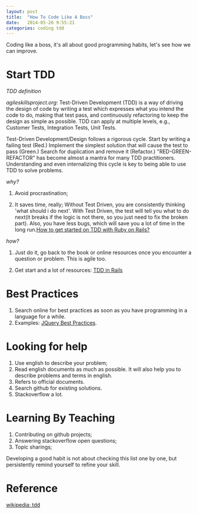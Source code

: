 ```yaml
---
layout: post
title:  "How To Code Like A Boss"
date:   2014-05-26 9:55:21
categories: coding tdd
---
```


Coding like a boss, it's all about good programming habits, let's see how we can improve. 

Start TDD
=========

*TDD definition*

*agileskillsproject.org*: Test-Driven Development (TDD) is a way of driving the design of code by
writing a test which expresses what you intend the code to do, making that
test pass, and continuously refactoring to keep the design as simple as
possible. TDD can apply at multiple levels, e.g., Customer Tests, Integration
Tests, Unit Tests.

Test-Driven Development/Design follows a rigorous cycle. Start by writing a
failing test (Red.) Implement the simplest solution that will cause the test
to pass (Green.) Search for duplication and remove it (Refactor.)
"RED-GREEN-REFACTOR" has become almost a mantra for many TDD practitioners.
Understanding and even internalizing this cycle is key to being able to use
TDD to solve problems.

*why?*

1. Avoid procrastination;

2. It saves time, really; Without Test Driven, you are consistently thinking 'what should i do next'. With Test Driven, the test will tell you what to do next(it breaks if the logic is not there, so you just need to fix the broken part). Also, you have less bugs, which will save you a lot of time in the long run.[How to get started on TDD with Ruby on Rails?](http://stackoverflow.com/questions/1386562/how-to-get-started-on-tdd-with-ruby-on-rails)

*how?*

1. Just do it, go back to the book or online resources once you encounter a question or problem. This is agile too.

2. Get start and a lot of resources: [TDD in Rails](http://edapx.com/2013/01/12/tdd-in-rails/)

Best Practices
==============
1. Search online for best practices as soon as you have programming in a language
   for a while.
2. Examples: [JQuery Best Practices](http://gregfranko.com/jquery-best-practices/#/).

Looking for help
================
1. Use english to describe your problem;
2. Read english documents as much as possible. It will also help you to describe problems and terms in english.
3. Refers to official documents.
4. Search github for existing solutions.
5. Stackoverflow a lot.

Learning By Teaching
========
1. Contributing on github projects;
2. Answering stackoverflow open questions;
3. Topic sharings;

Developing a good habit is not about checking this list one by one, but
persistently remind yourself to refine your skill.

Reference
=========
[wikipedia: tdd](http://en.wikipedia.org/wiki/Test-driven_development)
